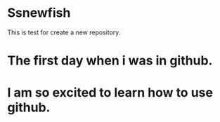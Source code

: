# Ssnewfish
 This is test for create a new repository.
 
 # The first day when i was in github.
 # I am so excited to learn how to use github.
